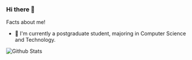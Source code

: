 ### Hi there 👋
Facts about me!
- 👩‍ I'm currently a postgraduate student, majoring in Computer Science and Technology.

![Github Stats](https://github-readme-stats.vercel.app/api?username=Chuckie-XC1028&show_icons=true&count_private=true&theme=gotham)
<!--
**Chuckie-XC1028/Chuckie-XC1028** is a ✨ _special_ ✨ repository because its `README.md` (this file) appears on your GitHub profile.

Here are some ideas to get you started:

- 🔭 I’m currently working on ...
- 🌱 I’m currently learning ...
- 👯 I’m looking to collaborate on ...
- 🤔 I’m looking for help with ...
- 💬 Ask me about ...
- 📫 How to reach me: ...
- 😄 Pronouns: ...
- ⚡ Fun fact: ...

Facts about me
👩‍🎓 I'm a Ph.D. candidate from USTC, majoring in Computer Science and Data Science.
👩‍💻 I strive to be a good programmer, a data scientist and an amateur game developer.
🥸 My life motto is, "stay cool and have fun".
🦆 My name looks like French and sounds like French, but it's actually Chinese.
What's new
🇩🇪 I've been learning German since 2020.
🤔 I currently find my interest in Rust.
📖 My recent reading list includes Harry Potter🧙‍♀️ and Sherlock Holmes🕵️ stories.

-->

